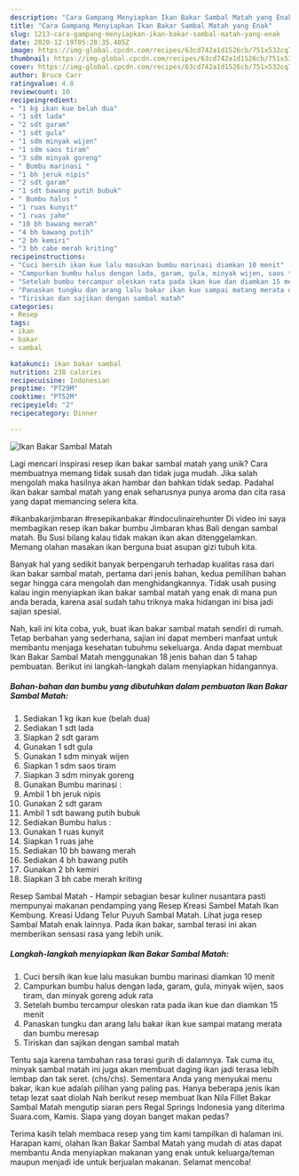 ```yaml
---
description: "Cara Gampang Menyiapkan Ikan Bakar Sambal Matah yang Enak"
title: "Cara Gampang Menyiapkan Ikan Bakar Sambal Matah yang Enak"
slug: 1213-cara-gampang-menyiapkan-ikan-bakar-sambal-matah-yang-enak
date: 2020-12-19T05:28:35.405Z
image: https://img-global.cpcdn.com/recipes/63cd742a1d1526cb/751x532cq70/ikan-bakar-sambal-matah-foto-resep-utama.jpg
thumbnail: https://img-global.cpcdn.com/recipes/63cd742a1d1526cb/751x532cq70/ikan-bakar-sambal-matah-foto-resep-utama.jpg
cover: https://img-global.cpcdn.com/recipes/63cd742a1d1526cb/751x532cq70/ikan-bakar-sambal-matah-foto-resep-utama.jpg
author: Bruce Carr
ratingvalue: 4.8
reviewcount: 10
recipeingredient:
- "1 kg ikan kue belah dua"
- "1 sdt lada"
- "2 sdt garam"
- "1 sdt gula"
- "1 sdm minyak wijen"
- "1 sdm saos tiram"
- "3 sdm minyak goreng"
- " Bumbu marinasi "
- "1 bh jeruk nipis"
- "2 sdt garam"
- "1 sdt bawang putih bubuk"
- " Bumbu halus "
- "1 ruas kunyit"
- "1 ruas jahe"
- "10 bh bawang merah"
- "4 bh bawang putih"
- "2 bh kemiri"
- "3 bh cabe merah kriting"
recipeinstructions:
- "Cuci bersih ikan kue lalu masukan bumbu marinasi diamkan 10 menit"
- "Campurkan bumbu halus dengan lada, garam, gula, minyak wijen, saos tiram, dan minyak goreng aduk rata"
- "Setelah bumbu tercampur oleskan rata pada ikan kue dan diamkan 15 menit"
- "Panaskan tungku dan arang lalu bakar ikan kue sampai matang merata dan bumbu meresap"
- "Tiriskan dan sajikan dengan sambal matah"
categories:
- Resep
tags:
- ikan
- bakar
- sambal

katakunci: ikan bakar sambal 
nutrition: 238 calories
recipecuisine: Indonesian
preptime: "PT29M"
cooktime: "PT52M"
recipeyield: "2"
recipecategory: Dinner

---
```



![Ikan Bakar Sambal Matah](https://img-global.cpcdn.com/recipes/63cd742a1d1526cb/751x532cq70/ikan-bakar-sambal-matah-foto-resep-utama.jpg)

Lagi mencari inspirasi resep ikan bakar sambal matah yang unik? Cara membuatnya memang tidak susah dan tidak juga mudah. Jika salah mengolah maka hasilnya akan hambar dan bahkan tidak sedap. Padahal ikan bakar sambal matah yang enak seharusnya punya aroma dan cita rasa yang dapat memancing selera kita.

#ikanbakarjimbaran #resepikanbakar #indoculinairehunter Di video ini saya membagikan resep ikan bakar bumbu Jimbaran khas Bali dengan sambal matah. Bu Susi bilang kalau tidak makan ikan akan ditenggelamkan. Memang olahan masakan ikan berguna buat asupan gizi tubuh kita.

Banyak hal yang sedikit banyak berpengaruh terhadap kualitas rasa dari ikan bakar sambal matah, pertama dari jenis bahan, kedua pemilihan bahan segar hingga cara mengolah dan menghidangkannya. Tidak usah pusing kalau ingin menyiapkan ikan bakar sambal matah yang enak di mana pun anda berada, karena asal sudah tahu triknya maka hidangan ini bisa jadi sajian spesial.


Nah, kali ini kita coba, yuk, buat ikan bakar sambal matah sendiri di rumah. Tetap berbahan yang sederhana, sajian ini dapat memberi manfaat untuk membantu menjaga kesehatan tubuhmu sekeluarga. Anda dapat membuat Ikan Bakar Sambal Matah menggunakan 18 jenis bahan dan 5 tahap pembuatan. Berikut ini langkah-langkah dalam menyiapkan hidangannya.

<!--inarticleads1-->

##### Bahan-bahan dan bumbu yang dibutuhkan dalam pembuatan Ikan Bakar Sambal Matah:

1. Sediakan 1 kg ikan kue (belah dua)
1. Sediakan 1 sdt lada
1. Siapkan 2 sdt garam
1. Gunakan 1 sdt gula
1. Gunakan 1 sdm minyak wijen
1. Siapkan 1 sdm saos tiram
1. Siapkan 3 sdm minyak goreng
1. Gunakan  Bumbu marinasi :
1. Ambil 1 bh jeruk nipis
1. Gunakan 2 sdt garam
1. Ambil 1 sdt bawang putih bubuk
1. Sediakan  Bumbu halus :
1. Gunakan 1 ruas kunyit
1. Siapkan 1 ruas jahe
1. Sediakan 10 bh bawang merah
1. Sediakan 4 bh bawang putih
1. Gunakan 2 bh kemiri
1. Siapkan 3 bh cabe merah kriting


Resep Sambal Matah - Hampir sebagian besar kuliner nusantara pasti mempunyai makanan pendamping yang Resep Kreasi Sambel Matah Ikan Kembung. Kreasi Udang Telur Puyuh Sambal Matah. Lihat juga resep Sambal Matah enak lainnya. Pada ikan bakar, sambal terasi ini akan memberikan sensasi rasa yang lebih unik. 

<!--inarticleads2-->

##### Langkah-langkah menyiapkan Ikan Bakar Sambal Matah:

1. Cuci bersih ikan kue lalu masukan bumbu marinasi diamkan 10 menit
1. Campurkan bumbu halus dengan lada, garam, gula, minyak wijen, saos tiram, dan minyak goreng aduk rata
1. Setelah bumbu tercampur oleskan rata pada ikan kue dan diamkan 15 menit
1. Panaskan tungku dan arang lalu bakar ikan kue sampai matang merata dan bumbu meresap
1. Tiriskan dan sajikan dengan sambal matah


Tentu saja karena tambahan rasa terasi gurih di dalamnya. Tak cuma itu, minyak sambal matah ini juga akan membuat daging ikan jadi terasa lebih lembap dan tak seret. (chs/chs). Sementara Anda yang menyukai menu bakar, ikan kue adalah pilihan yang paling pas. Hanya beberapa jenis ikan tetap lezat saat diolah Nah berikut resep membuat Ikan Nila Fillet Bakar Sambal Matah mengutip siaran pers Regal Springs Indonesia yang diterima Suara.com, Kamis. Siapa yang doyan banget makan pedas? 

Terima kasih telah membaca resep yang tim kami tampilkan di halaman ini. Harapan kami, olahan Ikan Bakar Sambal Matah yang mudah di atas dapat membantu Anda menyiapkan makanan yang enak untuk keluarga/teman maupun menjadi ide untuk berjualan makanan. Selamat mencoba!
